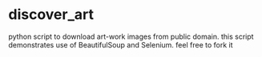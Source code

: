 # discover_art
python script to download art-work images from public domain. this script demonstrates use of BeautifulSoup and Selenium. feel free to fork it
